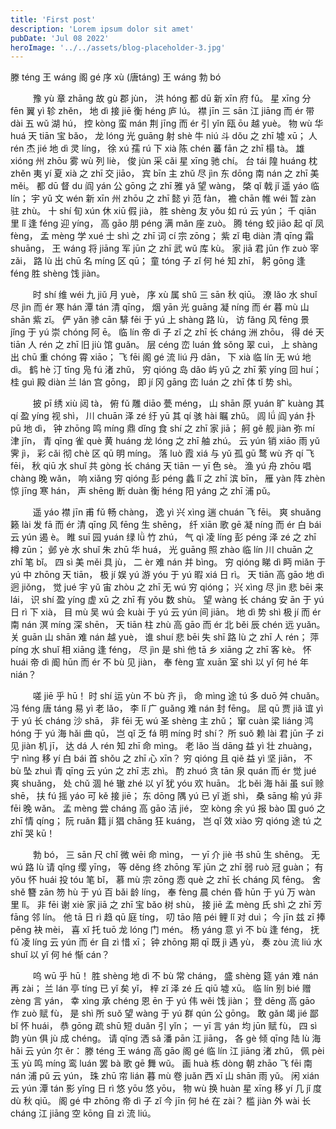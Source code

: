 ```yaml
---
title: 'First post'
description: 'Lorem ipsum dolor sit amet'
pubDate: 'Jul 08 2022'
heroImage: '../../assets/blog-placeholder-3.jpg'
---
```


滕 téng 王 wáng 阁 gé 序 xù
(唐táng) 王 wáng 勃 bó

 　   　   豫 yù 章 zhāng 故 gù 郡 jùn，  洪 hóng 都 dū 新 xīn 府 fǔ。  星 xīng 分 fēn 翼 yì 轸 zhěn，  地 dì 接 jiē 衡 héng 庐 lú。  襟 jīn 三 sān 江 jiāng 而 ér 带 dài 五 wǔ 湖 hú，  控 kòng 蛮 mán 荆 jīng 而 ér 引 yǐn 瓯 ōu 越 yuè。  物 wù 华 huá 天 tiān 宝 bǎo，  龙 lóng 光 guāng 射 shè 牛 niú 斗 dǒu 之 zhī 墟 xū；  人 rén 杰 jié 地 dì 灵 líng，  徐 xú 孺 rú 下 xià 陈 chén 蕃 fān 之 zhī 榻 tà。  雄 xióng 州 zhōu 雾 wù 列 liè，  俊 jùn 采 cǎi 星 xīng 驰 chí。  台 tái 隍 huáng 枕 zhěn 夷 yí 夏 xià 之 zhī 交 jiāo，  宾 bīn 主 zhǔ 尽 jìn 东 dōng 南 nán 之 zhī 美 měi。  都 dū 督 du 阎 yán 公 gōng 之 zhī 雅 yǎ 望 wàng，  棨 qǐ 戟 jǐ 遥 yáo 临 lín；  宇 yǔ 文 wén 新 xīn 州 zhōu 之 zhī 懿 yì 范 fàn，  襜 chān 帷 wéi 暂 zàn 驻 zhù。  十 shí 旬 xún 休 xiū 假 jià，  胜 shèng 友 yǒu 如 rú 云 yún；  千 qiān 里 lǐ 逢 féng 迎 yíng，  高 gāo 朋 péng 满 mǎn 座 zuò。  腾 téng 蛟 jiāo 起 qǐ 凤 fèng，  孟 mèng 学 xué 士 shì 之 zhī 词 cí 宗 zōng；  紫 zǐ 电 diàn 清 qīng 霜 shuāng，  王 wáng 将 jiāng 军 jūn 之 zhī 武 wǔ 库 kù。  家 jiā 君 jūn 作 zuò 宰 zǎi，  路 lù 出 chū 名 míng 区 qū；  童 tóng 子 zǐ 何 hé 知 zhī，  躬 gōng 逢 féng 胜 shèng 饯 jiàn。

 　   　   时 shí 维 wéi 九 jiǔ 月 yuè，  序 xù 属 shǔ 三 sān 秋 qiū。  潦 lǎo 水 shuǐ 尽 jìn 而 ér 寒 hán 潭 tán 清 qīng，  烟 yān 光 guāng 凝 níng 而 ér 暮 mù 山 shān 紫 zǐ。  俨 yǎn 骖 cān 騑 fēi 于 yú 上 shàng 路 lù，  访 fǎng 风 fēng 景 jǐng 于 yú 崇 chóng 阿 ē。  临 lín 帝 dì 子 zǐ 之 zhī 长 cháng 洲 zhōu，  得 dé 天 tiān 人 rén 之 zhī 旧 jiù 馆 guǎn。  层 céng 峦 luán 耸 sǒng 翠 cuì，  上 shàng 出 chū 重 chóng 霄 xiāo；  飞 fēi 阁 gé 流 liú 丹 dān，  下 xià 临 lín 无 wú 地 dì。  鹤 hè 汀 tīng 凫 fú 渚 zhǔ，  穷 qióng 岛 dǎo 屿 yǔ 之 zhī 萦 yíng 回 huí；  桂 guì 殿 diàn 兰 lán 宫 gōng，  即 jí 冈 gāng 峦 luán 之 zhī 体 tǐ 势 shì。

 　   　   披 pī 绣 xiù 闼 tà，  俯 fǔ 雕 diāo 甍 méng，  山 shān 原 yuán 旷 kuàng 其 qí 盈 yíng 视 shì，  川 chuān 泽 zé 纡 yū 其 qí 骇 hài 瞩 zhǔ。  闾 lǘ 阎 yán 扑 pū 地 dì，  钟 zhōng 鸣 míng 鼎 dǐng 食 shí 之 zhī 家 jiā；  舸 gě 舰 jiàn 弥 mí 津 jīn，  青 qīng 雀 què 黄 huáng 龙 lóng 之 zhī 舳 zhú。  云 yún 销 xiāo 雨 yǔ 霁 jì，  彩 cǎi 彻 chè 区 qū 明 míng。  落 luò 霞 xiá 与 yǔ 孤 gū 鹜 wù 齐 qí 飞 fēi，  秋 qiū 水 shuǐ 共 gòng 长 cháng 天 tiān 一 yī 色 sè。  渔 yú 舟 zhōu 唱 chàng 晚 wǎn，  响 xiǎng 穷 qióng 彭 péng 蠡 lǐ 之 zhī 滨 bīn，  雁 yàn 阵 zhèn 惊 jīng 寒 hán，  声 shēng 断 duàn 衡 héng 阳 yáng 之 zhī 浦 pǔ。

 　   　   遥 yáo 襟 jīn 甫 fǔ 畅 chàng，  逸 yì 兴 xìng 遄 chuán 飞 fēi。  爽 shuǎng 籁 lài 发 fā 而 ér 清 qīng 风 fēng 生 shēng，  纤 xiān 歌 gē 凝 níng 而 ér 白 bái 云 yún 遏 è。  睢 suī 园 yuán 绿 lǜ 竹 zhú，  气 qì 凌 líng 彭 péng 泽 zé 之 zhī 樽 zūn；  邺 yè 水 shuǐ 朱 zhū 华 huá，  光 guāng 照 zhào 临 lín 川 chuān 之 zhī 笔 bǐ。  四 sì 美 měi 具 jù，  二 èr 难 nán 并 bìng。  穷 qióng 睇 dì 眄 miǎn 于 yú 中 zhōng 天 tiān，  极 jí 娱 yú 游 yóu 于 yú 暇 xiá 日 rì。  天 tiān 高 gāo 地 dì 迥 jiǒng，  觉 jué 宇 yǔ 宙 zhòu 之 zhī 无 wú 穷 qióng；  兴 xìng 尽 jìn 悲 bēi 来 lái，  识 shí 盈 yíng 虚 xū 之 zhī 有 yǒu 数 shù。  望 wàng 长 cháng 安 ān 于 yú 日 rì 下 xià，  目 mù 吴 wú 会 kuài 于 yú 云 yún 间 jiān。  地 dì 势 shì 极 jí 而 ér 南 nán 溟 míng 深 shēn，  天 tiān 柱 zhù 高 gāo 而 ér 北 běi 辰 chén 远 yuǎn。  关 guān 山 shān 难 nán 越 yuè，  谁 shuí 悲 bēi 失 shī 路 lù 之 zhī 人 rén；  萍 píng 水 shuǐ 相 xiāng 逢 féng，  尽 jìn 是 shì 他 tā 乡 xiāng 之 zhī 客 kè。  怀 huái 帝 dì 阍 hūn 而 ér 不 bù 见 jiàn，  奉 fèng 宣 xuān 室 shì 以 yǐ 何 hé 年 nián？

 　   　   嗟 jiē 乎 hū！  时 shí 运 yùn 不 bù 齐 jì，  命 mìng 途 tú 多 duō 舛 chuǎn。  冯 féng 唐 táng 易 yì 老 lǎo，  李 lǐ 广 guǎng 难 nán 封 fēng。  屈 qū 贾 jiǎ 谊 yì 于 yú 长 cháng 沙 shā，  非 fēi 无 wú 圣 shèng 主 zhǔ；  窜 cuàn 梁 liáng 鸿 hóng 于 yú 海 hǎi 曲 qū，  岂 qǐ 乏 fá 明 míng 时 shí？  所 suǒ 赖 lài 君 jūn 子 zi 见 jiàn 机 jī，  达 dá 人 rén 知 zhī 命 mìng。  老 lǎo 当 dāng 益 yì 壮 zhuàng，  宁 nìng 移 yí 白 bái 首 shǒu 之 zhī 心 xīn？  穷 qióng 且 qiě 益 yì 坚 jiān，  不 bù 坠 zhuì 青 qīng 云 yún 之 zhī 志 zhì。  酌 zhuó 贪 tān 泉 quán 而 ér 觉 jué 爽 shuǎng，  处 chǔ 涸 hé 辙 zhé 以 yǐ 犹 yóu 欢 huān。  北 běi 海 hǎi 虽 suī 赊 shē，  扶 fú 摇 yáo 可 kě 接 jiē；  东 dōng 隅 yú 已 yǐ 逝 shì，  桑 sāng 榆 yú 非 fēi 晚 wǎn。  孟 mèng 尝 cháng 高 gāo 洁 jié，  空 kòng 余 yú 报 bào 国 guó 之 zhī 情 qíng；  阮 ruǎn 籍 jí 猖 chāng 狂 kuáng，  岂 qǐ 效 xiào 穷 qióng 途 tú 之 zhī 哭 kū！

 　   　   勃 bó，  三 sān 尺 chǐ 微 wēi 命 mìng，  一 yī 介 jiè 书 shū 生 shēng。  无 wú 路 lù 请 qǐng 缨 yīng，  等 děng 终 zhōng 军 jūn 之 zhī 弱 ruò 冠 guàn；  有 yǒu 怀 huái 投 tóu 笔 bǐ，  慕 mù 宗 zōng 悫 què 之 zhī 长 cháng 风 fēng。  舍 shě 簪 zān 笏 hù 于 yú 百 bǎi 龄 líng，  奉 fèng 晨 chén 昏 hūn 于 yú 万 wàn 里 lǐ。  非 fēi 谢 xiè 家 jiā 之 zhī 宝 bǎo 树 shù，  接 jiē 孟 mèng 氏 shì 之 zhī 芳 fāng 邻 lín。  他 tā 日 rì 趋 qū 庭 tíng，  叨 tāo 陪 péi 鲤 lǐ 对 duì；  今 jīn 兹 zī 捧 pěng 袂 mèi，  喜 xǐ 托 tuō 龙 lóng 门 mén。  杨 yáng 意 yì 不 bù 逢 féng，  抚 fǔ 凌 líng 云 yún 而 ér 自 zì 惜 xī；  钟 zhōng 期 qī 既 jì 遇 yù，  奏 zòu 流 liú 水 shuǐ 以 yǐ 何 hé 惭 cán？

 　   　   呜 wū 乎 hū！  胜 shèng 地 dì 不 bù 常 cháng，  盛 shèng 筵 yán 难 nán 再 zài；  兰 lán 亭 tíng 已 yǐ 矣 yǐ，  梓 zǐ 泽 zé 丘 qiū 墟 xū。  临 lín 别 bié 赠 zèng 言 yán，  幸 xìng 承 chéng 恩 ēn 于 yú 伟 wěi 饯 jiàn；  登 dēng 高 gāo 作 zuò 赋 fù，  是 shì 所 suǒ 望 wàng 于 yú 群 qún 公 gōng。  敢 gǎn 竭 jié 鄙 bǐ 怀 huái，  恭 gōng 疏 shū 短 duǎn 引 yǐn；  一 yī 言 yán 均 jūn 赋 fù，  四 sì 韵 yùn 俱 jù 成 chéng。  请 qǐng 洒 sǎ 潘 pān 江 jiāng，  各 gè 倾 qīng 陆 lù 海 hǎi 云 yún 尔 ěr：  滕 téng 王 wáng 高 gāo 阁 gé 临 lín 江 jiāng 渚 zhǔ，  佩 pèi 玉 yù 鸣 míng 鸾 luán 罢 bà 歌 gē 舞 wǔ。  画 huà 栋 dòng 朝 zhāo 飞 fēi 南 nán 浦 pǔ 云 yún，  珠 zhū 帘 lián 暮 mù 卷 juǎn 西 xī 山 shān 雨 yǔ。  闲 xián 云 yún 潭 tán 影 yǐng 日 rì 悠 yōu 悠 yōu，  物 wù 换 huàn 星 xīng 移 yí 几 jǐ 度 dù 秋 qiū。  阁 gé 中 zhōng 帝 dì 子 zǐ 今 jīn 何 hé 在 zài？  槛 jiàn 外 wài 长 cháng 江 jiāng 空 kōng 自 zì 流 liú。
